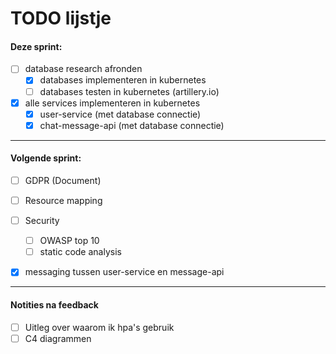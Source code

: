 # TODO lijstje



#### Deze sprint:
- [ ] database research afronden
  - [x] databases implementeren in kubernetes
  - [ ] databases testen in kubernetes (artillery.io)
- [x] alle services implementeren in kubernetes
  - [x] user-service (met database connectie)
  - [x] chat-message-api (met database connectie)

---


#### Volgende sprint:

- [ ] GDPR (Document)
- [ ] Resource mapping
- [ ] Security
  - [ ] OWASP top 10
  - [ ] static code analysis
- [x] messaging tussen user-service en message-api




---
#### Notities na feedback
- [ ] Uitleg over waarom ik hpa's gebruik
- [ ] C4 diagrammen